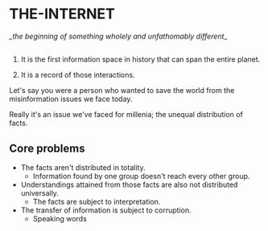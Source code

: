 # THE-INTERNET

*_the beginning of something wholely and unfathomably different*_

## 

1. It is the first information space in history that can span the entire planet.

2. It is a record of those interactions.

Let's say you were a person who wanted to save the world from the misinformation issues we face today.

Really it's an issue we've faced for millenia; the unequal distribution of facts. 

## Core problems

- The facts aren't distributed in totality.
  - Information found by one group doesn't reach every other group.
- Understandings attained from those facts are also not distributed universally.
  - The facts are subject to interpretation.
- The transfer of information is subject to corruption.
  - Speaking words 